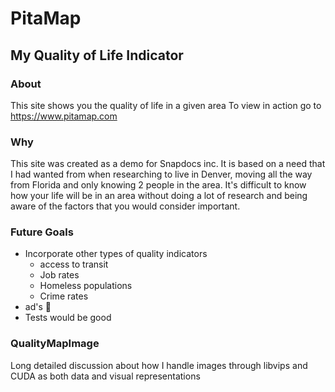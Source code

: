 # PitaMap
## My Quality of Life Indicator

### About
This site shows you the quality of life in a given area
To view in action go to https://www.pitamap.com

### Why
This site was created as a demo for Snapdocs inc. It is based on a need that I had wanted from when researching to live in Denver, moving all the way from Florida and only knowing 2 people in the area. It's difficult to know how your life will be in an area without doing a lot of research and being aware of the factors that you would consider important.


### Future Goals
- Incorporate other types of quality indicators
  - access to transit
  - Job rates
  - Homeless populations
  - Crime rates
- ad's 🤔
- Tests would be good

### QualityMapImage
Long detailed discussion about how I handle images through libvips and CUDA as both data and visual representations
